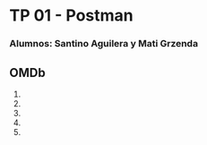 # TP 01 - Postman

### **Alumnos:** Santino Aguilera y Mati Grzenda

## OMDb

1. 

2. 

3. 

4. 

5. 

